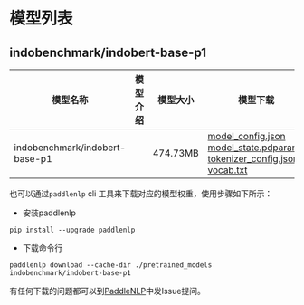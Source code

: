 #  模型列表

## indobenchmark/indobert-base-p1

| 模型名称 | 模型介绍 | 模型大小  | 模型下载 |
| --- | --- | --- | --- |
|indobenchmark/indobert-base-p1|  | 474.73MB | [model_config.json](https://bj.bcebos.com/paddlenlp/models/community/indobenchmark/indobert-base-p1/model_config.json)<br>[model_state.pdparams](https://bj.bcebos.com/paddlenlp/models/community/indobenchmark/indobert-base-p1/model_state.pdparams)<br>[tokenizer_config.json](https://bj.bcebos.com/paddlenlp/models/community/indobenchmark/indobert-base-p1/tokenizer_config.json)<br>[vocab.txt](https://bj.bcebos.com/paddlenlp/models/community/indobenchmark/indobert-base-p1/vocab.txt) |

也可以通过`paddlenlp` cli 工具来下载对应的模型权重，使用步骤如下所示：

* 安装paddlenlp

```shell
pip install --upgrade paddlenlp
```

* 下载命令行

```shell
paddlenlp download --cache-dir ./pretrained_models indobenchmark/indobert-base-p1
```

有任何下载的问题都可以到[PaddleNLP](https://github.com/PaddlePaddle/PaddleNLP)中发Issue提问。